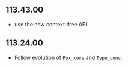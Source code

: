 ## 113.43.00

- use the new context-free API

## 113.24.00

- Follow evolution of `Ppx_core` and `Type_conv`.
